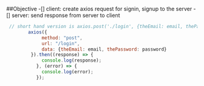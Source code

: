 ##Objective
-[] client: create axios request for signin, signup to the server
-[] server: send response from server to client

```javascript
 // short hand version is axios.post('./login', {theEmail: email, thePassword: password })
        axios({
             method: "post",
             url: "/login",
             data: {theEmail: email, thePassword: password}
         }).then((response) => {
             console.log(response);
           }, (error) => {
             console.log(error);
           });
```
